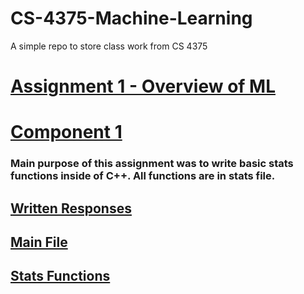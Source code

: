 # CS-4375-Machine-Learning
A simple repo to store class work from CS 4375


# [Assignment 1 - Overview of ML](https://github.com/hampster2018/CS-4375-Machine-Learning/blob/main/Overview_of_ML.pdf)

# [Component 1](https://github.com/hampster2018/CS-4375-Machine-Learning/tree/main/Component-1)
### Main purpose of this assignment was to write basic stats functions inside of C++. All functions are in stats file. 
## [Written Responses](https://github.com/hampster2018/CS-4375-Machine-Learning/blob/main/Component-1/Data%20Exploration.pdf)
## [Main File](https://github.com/hampster2018/CS-4375-Machine-Learning/blob/main/Component-1/main.cpp)
## [Stats Functions](https://github.com/hampster2018/CS-4375-Machine-Learning/blob/main/Component-1/stats.hpp)
